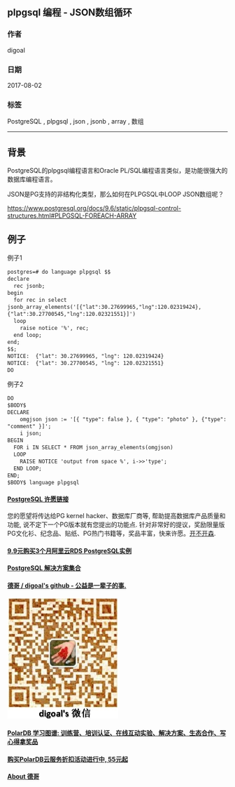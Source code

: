 ## plpgsql 编程 - JSON数组循环  
                     
### 作者                      
digoal                     
                       
### 日期                       
2017-08-02                 
                                
### 标签                
PostgreSQL , plpgsql , json , jsonb , array , 数组     
                
----                
                 
## 背景      
PostgreSQL的plpgsql编程语言和Oracle PL/SQL编程语言类似，是功能很强大的数据库编程语言。  
  
JSON是PG支持的非结构化类型，那么如何在PLPGSQL中LOOP  JSON数组呢？  
  
https://www.postgresql.org/docs/9.6/static/plpgsql-control-structures.html#PLPGSQL-FOREACH-ARRAY  
  
## 例子  
例子1  
  
```  
postgres=# do language plpgsql $$  
declare  
  rec jsonb;  
begin  
  for rec in select jsonb_array_elements('[{"lat":30.27699965,"lng":120.02319424},{"lat":30.27700545,"lng":120.02321551}]')                     
  loop  
    raise notice '%', rec;  
  end loop;  
end;  
$$;  
NOTICE:  {"lat": 30.27699965, "lng": 120.02319424}  
NOTICE:  {"lat": 30.27700545, "lng": 120.02321551}  
DO  
```  
  
例子2   
  
```  
DO  
$BODY$  
DECLARE  
    omgjson json := '[{ "type": false }, { "type": "photo" }, {"type": "comment" }]';  
    i json;  
BEGIN  
  FOR i IN SELECT * FROM json_array_elements(omgjson)  
  LOOP  
    RAISE NOTICE 'output from space %', i->>'type';  
  END LOOP;  
END;  
$BODY$ language plpgsql  
```  
  
  
  
  
  
  
  
  
  
  
  
  
  
  
  
  
  
  
  
  
  
  
  
  
  
  
  
  
  
  
  
  
  
  
  
  
  
  
  
  
  
  
  
  
  
  
  
  
  
  
  
  
  
  
  
  
  
  
  
  
  
  
  
  
  
  
  
  
  
  
  
  
  
  
#### [PostgreSQL 许愿链接](https://github.com/digoal/blog/issues/76 "269ac3d1c492e938c0191101c7238216")
您的愿望将传达给PG kernel hacker、数据库厂商等, 帮助提高数据库产品质量和功能, 说不定下一个PG版本就有您提出的功能点. 针对非常好的提议，奖励限量版PG文化衫、纪念品、贴纸、PG热门书籍等，奖品丰富，快来许愿。[开不开森](https://github.com/digoal/blog/issues/76 "269ac3d1c492e938c0191101c7238216").  
  
  
#### [9.9元购买3个月阿里云RDS PostgreSQL实例](https://www.aliyun.com/database/postgresqlactivity "57258f76c37864c6e6d23383d05714ea")
  
  
#### [PostgreSQL 解决方案集合](https://yq.aliyun.com/topic/118 "40cff096e9ed7122c512b35d8561d9c8")
  
  
#### [德哥 / digoal's github - 公益是一辈子的事.](https://github.com/digoal/blog/blob/master/README.md "22709685feb7cab07d30f30387f0a9ae")
  
  
![digoal's wechat](../pic/digoal_weixin.jpg "f7ad92eeba24523fd47a6e1a0e691b59")
  
  
#### [PolarDB 学习图谱: 训练营、培训认证、在线互动实验、解决方案、生态合作、写心得拿奖品](https://www.aliyun.com/database/openpolardb/activity "8642f60e04ed0c814bf9cb9677976bd4")
  
  
#### [购买PolarDB云服务折扣活动进行中, 55元起](https://www.aliyun.com/activity/new/polardb-yunparter?userCode=bsb3t4al "e0495c413bedacabb75ff1e880be465a")
  
  
#### [About 德哥](https://github.com/digoal/blog/blob/master/me/readme.md "a37735981e7704886ffd590565582dd0")
  
